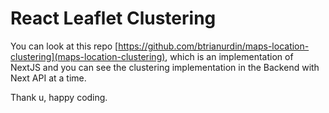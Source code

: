 # React Leaflet Clustering 

You can look at this repo [https://github.com/btrianurdin/maps-location-clustering](maps-location-clustering), which is an implementation of NextJS and you can see the clustering implementation in the Backend with Next API at a time. 

Thank u, happy coding.
